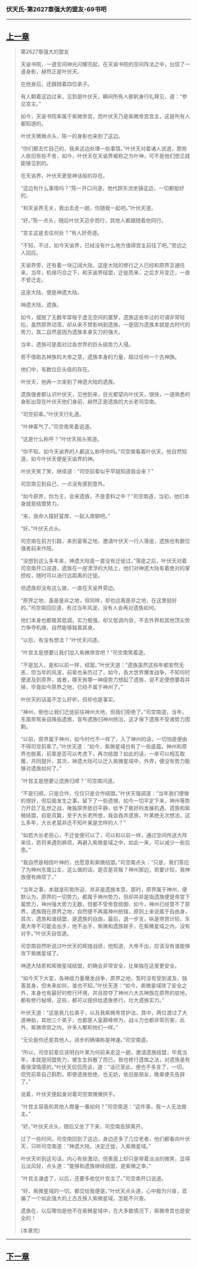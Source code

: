 ### 伏天氏-第2627章强大的盟友-69书吧

--------
[上一章](./95430752dc156edd1a0638ed370de583.md)
--------


>
>
>
>第2627章强大的盟友
>
>天谕书院，一道空间神光闪耀亮起，在天谕书院的空间阵法之中，出现了一道身影，赫然正是叶伏天。
>
>在他身后，还跟随着四位弟子。
>
>有人朝着这边过来，见到是叶伏天，瞬间所有人都躬身行礼拜见，道：“参见宫主。”
>
>如今，天谕书院率属于紫微帝宫，而叶伏天乃是紫微帝宫宫主，这是所有人都知道的。
>
>叶伏天微微点头，陈一的身影也来到了这边。
>
>“你们都去忙自己的，我来这边处理一些事情。”叶伏天对着诸人说道，那些人依旧有些不舍，如今，叶伏天在天谕界被称之为叶神，可不是他们想见就能够见到的。
>
>在天谕界，叶伏天更是神话般的存在。
>
>“这边有什么事情吗？”陈一开口问道，他代顾东流坐镇这边，一切都挺好的。
>
>“和天谕界无关，我出去走一趟，你随我一起吧。”叶伏天道。
>
>“好。”陈一点头，随后叶伏天迈步而行，其他人都跟随着他同行。
>
>“宫主这是去往何处？”有人好奇道。
>
>“不知，不过，如今天谕界，已经没有什么地方值得宫主前往了吧。”旁边之人回应。
>
>天谕界旁，还有着一块辽阔大陆，这座大陆的修行之人已经和原界互通往来，当年，机缘巧合之下，和天谕界结盟，迁徙而来，之后岁月变迁，一直不曾迁走。
>
>这座大陆，便是神遗大陆。
>
>神遗大陆，遗族。
>
>如今，摆脱了无数年穿梭于虚无空间的噩梦，遗族这些年过的可谓非常轻松，虽然原界动荡，却从来不曾影响到遗族，一是因为遗族本就是古时代的势力，其二自然是因为遗族本身实力的强大。
>
>当年，遗族可是面对过各世界的巨头级势力入侵。
>
>若不借助古神族的大帝之意，遗族本身的力量，超过任何一个古神族。
>
>他们中，有数位巨头级的存在。
>
>叶伏天，他再一次来到了神遗大陆的遗族。
>
>遗族强者都认识叶伏天，见他到来，目光都望向叶伏天，很快，一道熟悉的身影出现在叶伏天他们身前，赫然正是遗族的大长老司空南。
>
>“司空前辈。”叶伏天行礼道。
>
>“叶神客气了。”司空南笑着说道。
>
>“这是什么称呼？”叶伏天摇头笑道。
>
>“你不知，如今天谕界的人都这么称呼你吗。”司空南看着叶伏天，他自然知道，如今叶伏天便是天谕界的神。
>
>叶伏天笑了笑，继续道：“司空前辈似乎早就知道我会来？”
>
>司空南见到自己，一点没有感到意外。
>
>“如今原界，你为王，会来遗族，不是意料之中？”司空南道，当初，他们本身就是结盟势力。
>
>“来，我命人摆好宴席，一起入席聊吧。”
>
>“好。”叶伏天点头。
>
>司空南在前方引路，来到宴客之地，邀请叶伏天一行人落座，遗族也有数位强者前来作陪。
>
>“没想到这么多年来，神遗大陆竟一直没有迁徙过。”落座之后，叶伏天对着司空南开口说道，遗族在一座漂浮的大陆上，他们对神遗大陆有着绝对的掌控权，随时可以进行远距离的迁徙。
>
>但遗族却没有这么做，一直在天谕界旁边。
>
>“原界之地，虽是是非之地，但同样，却也远离是非之地，在这里挺好的。”司空南回应道，有过当年风波，没有人会再对遗族如何。
>
>他们本身也都极其低调，实力极强，却又低调内敛，不去外界和其他顶尖势力争夺机缘，自然能够独善其身。
>
>“以后，有没有想法？”叶伏天问道。
>
>“叶宫主是想要让我们加入紫微帝宫吧？”司空南笑着道。
>
>“不是加入，是和以前一样，结盟。”叶伏天道：“遗族虽然这些年都安然无恙，但当年的风波，前辈也亲历过了，如今，各大世界爆发战争，不知何时便波及到原界，或者，哪天有哪一神级势力想起了遗族，说不定便想要吞并掉，毕竟如今原界之地，已经不属于神州了。”
>
>叶伏天的话虽不怎么好听，但却也是事实。
>
>“神州，倒也让我们迁徙前往神州大地，但我们拒绝了。”司空南道，当年，东凰帝鸳亲自降临遗族，宣布遗族归神州统治，这才保下遗族不受诸势力围剿。
>
>“以前，原界属于神州，如今时代不一样了，入了神州的话，一切怕是便由不得司空前辈了。”叶伏天道：“如今，紫微星域也有了一些底蕴，神州和原界也脱离，前辈是否可以考虑下，再次结盟？如此的话，一来可以相互取暖，共同提升，其次，神遗大陆可以迁入紫微星域中，外界，便没有势力能够对遗族如何了。”
>
>“叶宫主是想要让遗族归顺？”司空南问道。
>
>“不是归顺，只是合作，仅仅只是合作结盟。”叶伏天强调道：“当年我们便做的很好，但后面发生之事，留下了一些遗憾，如今一切平定下来，神州等势力开启了乱世之战，唯独原界依旧平静，给予了极好的发展机遇，遗族和紫微结盟，自是双赢，至于大长老所想，我会吞并遗族，叶某绝无次想法，这么多年，大长老莫非还不知叶某是怎样的人？”
>
>“如若大长老担心，不迁徙便可以了，可以和以前一样，通过空间传送大阵来往，若将来遇到麻烦，再避入紫微星域之中，如此一来，可以减少一些后患。”
>
>“我自然是相信叶神的，也愿意和紫微结盟。”司空南点头：“只是，我们答应了为神州东凰公主，这么做的话，是否是背叛？神州那边，若要计较，我神族便有麻烦了。”
>
>“当年之事，本就是形势所迫，并非是遗族本意，那时，原界属于神州，便默认为，原界的一切势力，都属于神州势力，但却并非是指遗族便是帝宫下属势力，神州强大势力无数，但都不受帝宫统御，如今，神州已经管不了原界，遗族既在原界之地，自然便不再属神州统辖，原则上来说属于自由身，其次，遗族和谁结盟，是遗族的自由，最后，退一步言，纵是帝宫计较，东凰大帝不可能会出手，他不出手，紫微和遗族联手，在紫微星域之内，没有对手。”叶伏天自信道。
>
>司空南自然听说过叶伏天的辉煌战绩，他知道，大帝不出，应该没有谁能够攻下紫微星域了。
>
>神遗大陆若和紫微星域结盟，的确会非常安全，比单独在这里更安全。
>
>“如今天下大变，各神级力量爆发战争，原界之地，暂时没有受到波及，独善其身，但未来如何，谁也不知。”叶伏天道：“如今，紫微星域除了安全之外，本身也有最好的修行环境，并且掠夺了神州六大古神族在原界的驻地，都有修行秘境，这些，都可以提供给遗族修行，壮大遗族实力。”
>
>叶伏天道：“这是我几位弟子，以及我紫微帝宫护法，其中，两位渡过了大道神劫，其他三个弟子，也都是人皇巅峰修为，战斗力也都非常厉害，此外，紫微帝宫之内，许多人都和他们一样。”
>
>“无论是你还是其他人，进步的确堪称是神速。”司空南道。
>
>“所以，司空前辈应该明白叶某为何前来走这一趟，邀请遗族结盟，毕竟当年，本就是同盟势力，被生生拆散了而已，我也修行遗族之法，对遗族是有着很深情感的。”叶伏天侃侃而谈，道：“话已至此，便也不多言了，一切，但凭前辈自己斟酌，即便遗族拒绝，也无妨，依旧是朋友，晚辈便先告辞了。”
>
>说着，叶伏天便起身对着司空南微微拱手。
>
>“叶宫主容我和其他人商量一番如何？”司空南道：“这件事，我一人无法做主。”
>
>“好。”叶伏天点头，随后又坐了下来，司空南告辞离开。
>
>过了一些时间，司空南回到了这边，身边还多了几位老者，他们都看向叶伏天，只听司空南道：“神遗大陆，决定迁徙，入紫微星域。”
>
>叶伏天听到这句话，内心有些激动，但表面上却只是带着淡淡的微笑，显得云淡风轻，点头道：“能够和遗族继续结盟，是紫微之幸。”
>
>“叶宫主谦虚了，以后，还要多依仗叶宫主了。”司空南开口说道。
>
>“好，紫微星域的一切，都交给我便是。”叶伏天点头道，心中极为兴奋，诓骗了一个如此强大的上古氏族入紫微星域，怎能不兴奋。
>
>遗族在，以后哪怕是他不在紫微星域中，在大多数情况下，紫微帝宫也是安全的！
>
>(本章完)
>
>

--------
[下一章](./9b5c81f978f57aaf11689838d6d2b616.md)
--------

